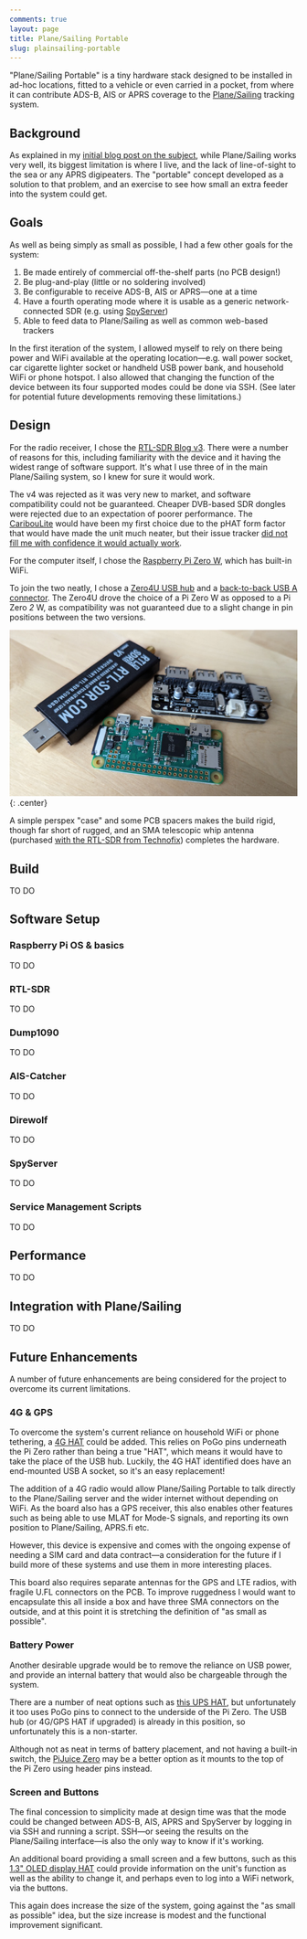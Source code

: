 ```yaml
---
comments: true
layout: page
title: Plane/Sailing Portable
slug: plainsailing-portable
---
```


"Plane/Sailing Portable" is a tiny hardware stack designed to be installed in ad-hoc locations, fitted to a vehicle or even carried in a pocket, from where it can contribute ADS-B, AIS or APRS coverage to the [Plane/Sailing](https://ianrenton.com/hardware/planesailing/) tracking system.

## Background

As explained in my [initial blog post on the subject](/blog/a-new-project-plane-sailing-portable/), while Plane/Sailing works very well, its biggest limitation is where I live, and the lack of line-of-sight to the sea or any APRS digipeaters. The "portable" concept developed as a solution to that problem, and an exercise to see how small an extra feeder into the system could get.

## Goals

As well as being simply as small as possible, I had a few other goals for the system:

1. Be made entirely of commercial off-the-shelf parts (no PCB design!)
2. Be plug-and-play (little or no soldering involved)
3. Be configurable to receive ADS-B, AIS or APRS&mdash;one at a time
4. Have a fourth operating mode where it is usable as a generic network-connected SDR (e.g. using [SpyServer](https://www.rtl-sdr.com/rtl-sdr-tutorial-setting-up-and-using-the-spyserver-remote-streaming-server-with-an-rtl-sdr/))
5. Able to feed data to Plane/Sailing as well as common web-based trackers

In the first iteration of the system, I allowed myself to rely on there being power and WiFi available at the operating location&mdash;e.g. wall power socket, car cigarette lighter socket or handheld USB power bank, and household WiFi or phone hotspot. I also allowed that changing the function of the device between its four supported modes could be done via SSH. (See later for potential future developments removing these limitations.)

## Design

For the radio receiver, I chose the [RTL-SDR Blog v3](https://www.rtl-sdr.com/wp-content/uploads/2018/02/RTL-SDR-Blog-V3-Datasheet.pdf). There were a number of reasons for this, including familiarity with the device and it having the widest range of software support. It's what I use three of in the main Plane/Sailing system, so I knew for sure it would work.

The v4 was rejected as it was very new to market, and software compatibility could not be guaranteed. Cheaper DVB-based SDR dongles were rejected due to an expectation of poorer performance. The [CaribouLite](https://github.com/cariboulabs/cariboulite) would have been my first choice due to the pHAT form factor that would have made the unit much neater, but their issue tracker [did not fill me with confidence it would actually work](https://github.com/cariboulabs/cariboulite/issues/117).

For the computer itself, I chose the [Raspberry Pi Zero W](https://www.raspberrypi.com/products/raspberry-pi-zero-w/), which has built-in WiFi.

To join the two neatly, I chose a [Zero4U USB hub](https://www.uugear.com/product/zero4u/) and a [back-to-back USB A connector](https://www.aliexpress.com/item/1005003238590718.html?spm=a2g0o.order_detail.order_detail_item.2.4ff9f19c6Eqea2). The Zero4U drove the choice of a Pi Zero W as opposed to a Pi Zero *2* W, as compatibility was not guaranteed due to a slight change in pin positions between the two versions.

![A Raspberry Pi Zero W, USB pHAT and RTL-SDR dongle](/blog/2023/plane-sailing-portable-bits.jpg){: .center}

A simple perspex "case" and some PCB spacers makes the build rigid, though far short of rugged, and an SMA telescopic whip antenna (purchased [with the RTL-SDR from Technofix](https://shop.technofix.uk/sdr/usb-rtl-sdr-sticks/super-stable-1ppm-tcxo-r820t2-tuner-rtl2832u-rtl-sdr-com-usb-stick-version-3)) completes the hardware.

## Build

TO DO

## Software Setup

### Raspberry Pi OS & basics

TO DO

### RTL-SDR

TO DO

### Dump1090

TO DO

### AIS-Catcher

TO DO

### Direwolf

TO DO

### SpyServer

TO DO

### Service Management Scripts

TO DO

## Performance

TO DO

## Integration with Plane/Sailing

TO DO

## Future Enhancements

A number of future enhancements are being considered for the project to overcome its current limitations.

### 4G & GPS

To overcome the system's current reliance on household WiFi or phone tethering, a [4G HAT](https://thepihut.com/products/4g-phat-for-raspberry-pi-lte-cat-4-3g-2g-with-gnss-positioning) could be added. This relies on PoGo pins underneath the Pi Zero rather than being a true "HAT", which means it would have to take the place of the USB hub. Luckily, the 4G HAT identified does have an end-mounted USB A socket, so it's an easy replacement!

The addition of a 4G radio would allow Plane/Sailing Portable to talk directly to the Plane/Sailing server and the wider internet without depending on WiFi. As the board also has a GPS receiver, this also enables other features such as being able to use MLAT for Mode-S signals, and reporting its own position to Plane/Sailing, APRS.fi etc.

However, this device is expensive and comes with the ongoing expense of needing a SIM card and data contract&mdash;a consideration for the future if I build more of these systems and use them in more interesting places.

This board also requires separate antennas for the GPS and LTE radios, with fragile U.FL connectors on the PCB. To improve ruggedness I would want to encapsulate this all inside a box and have three SMA connectors on the outside, and at this point it is stretching the definition of "as small as possible".

### Battery Power

Another desirable upgrade would be to remove the reliance on USB power, and provide an internal battery that would also be chargeable through the system.

There are a number of neat options such as [this UPS HAT](https://thepihut.com/products/uninterruptible-power-supply-ups-hat-for-raspberry-pi-zero), but unfortunately it too uses PoGo pins to connect to the underside of the Pi Zero. The USB hub (or 4G/GPS HAT if upgraded) is already in this position, so unfortunately this is a non-starter.

Although not as neat in terms of battery placement, and not having a built-in switch, the [PiJuice Zero](https://uk.pi-supply.com/products/pijuice-zero) may be a better option as it mounts to the top of the Pi Zero using header pins instead.

### Screen and Buttons

The final concession to simplicity made at design time was that the mode could be changed between ADS-B, AIS, APRS and SpyServer by logging in via SSH and running a script. SSH&mdash;or seeing the results on the Plane/Sailing interface&mdash;is also the only way to know if it's working.

An additional board providing a small screen and a few buttons, such as this [1.3" OLED display HAT](https://thepihut.com/products/1-3inch-oled-display-hat-for-raspberry-pi-128x64) could provide information on the unit's function as well as the ability to change it, and perhaps even to log into a WiFi network, via the buttons.

This again does increase the size of the system, going against the "as small as possible" idea, but the size increase is modest and the functional improvement significant.